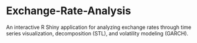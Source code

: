 # Exchange-Rate-Analysis
An interactive R Shiny application for analyzing exchange rates through time series visualization, decomposition (STL), and volatility modeling (GARCH).
